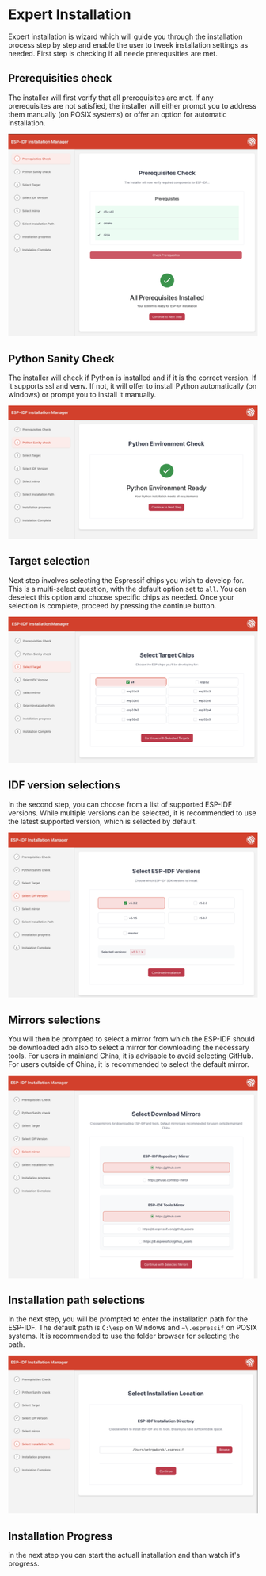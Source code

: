 # Expert Installation

Expert installation is wizard which will guide you through the installation process step by step and enable the user to tweek installation settings as needed. First step is checking if all neede prerequsities are met.

## Prerequisities check

The installer will first verify that all prerequisites are met. If any prerequisites are not satisfied, the installer will either prompt you to address them manually (on POSIX systems) or offer an option for automatic installation.

![Prerequisities check](./screenshots/prerequisities.png)

## Python Sanity Check

The installer will check if Python is installed and if it is the correct version. If it supports ssl and venv. If not, it will offer to install Python automatically (on windows) or prompt you to install it manually.

![Python Sanity Check](./screenshots/python_sanity.png)

## Target selection

Next step involves selecting the Espressif chips you wish to develop for. This is a multi-select question, with the default option set to `all`. You can deselect this option and choose specific chips as needed. Once your selection is complete, proceed by pressing the continue button.

![Target selection](./screenshots/target_selection.png)

## IDF version selections

In the second step, you can choose from a list of supported ESP-IDF versions. While multiple versions can be selected, it is recommended to use the latest supported version, which is selected by default.

![IDF version selections](./screenshots/idf_version_selection.png)

## Mirrors selections

You will then be prompted to select a mirror from which the ESP-IDF should be downloaded adn also to select a mirror for downloading the necessary tools. For users in mainland China, it is advisable to avoid selecting GitHub. For users outside of China, it is recommended to select the default mirror.

![Mirrors selections](./screenshots/mirrors_selection.png)

## Installation path selections

In the next step, you will be prompted to enter the installation path for the ESP-IDF. The default path is `C:\esp` on Windows and `~\.espressif` on POSIX systems. It is recommended to use the folder browser for selecting the path.

![Instalation path selections](./screenshots/installation_path_selection.png)

## Installation Progress

in the next step you can start the actuall installation and than watch it's progress.

